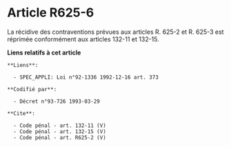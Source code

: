 # Article R625-6

La récidive des contraventions prévues aux articles R. 625-2 et R. 625-3 est réprimée conformément aux articles 132-11 et
132-15.

**Liens relatifs à cet article**

	**Liens**:

	  - SPEC_APPLI: Loi n°92-1336 1992-12-16 art. 373

	**Codifié par**:

	  - Décret n°93-726 1993-03-29

	**Cite**:

	  - Code pénal - art. 132-11 (V)
	  - Code pénal - art. 132-15 (V)
	  - Code pénal - art. R625-2 (V)
